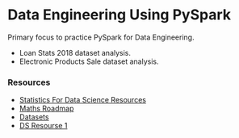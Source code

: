# Data Engineering Using PySpark
Primary focus to practice PySpark for Data Engineering.

* Loan Stats 2018 dataset analysis.
* Electronic Products Sale dataset analysis.

### Resources
- [Statistics For Data Science Resources](https://docs.google.com/document/d/1GDKMZG5es9wkqk3ftiAXeUXKBc5fl0HlFIIKucPgRIs/edit#heading=h.nbjtqka51kc4)
- [Maths Roadmap](https://docs.google.com/spreadsheets/d/10spJMs0Zmv5cugfFjJVc4MudyOVjl_16Ef5z54oxqnM/edit#gid=241859416)
- [Datasets](https://drive.google.com/drive/folders/1IfYgDQzE8B_VOAik6Qha06Ok-NXLb98q)
- [DS Resourse 1](https://github.com/Chandra0505/Data-Science-Resources/blob/master/machine-learning/Practical%20Statistics%20for%20Data%20Scientists.pdf)
